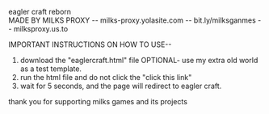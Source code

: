 eagler craft reborn                                                          
MADE BY MILKS PROXY -- milks-proxy.yolasite.com -- bit.ly/milksganmes -- milksproxy.us.to
 
 
 
 
 IMPORTANT INSTRUCTIONS ON HOW TO USE--
1. download the "eaglercraft.html" file
OPTIONAL- use my extra old world as a test template.
2. run the html file and do not click the "click this link"
3. wait for 5 seconds, and the page will redirect to eagler craft.

thank you for supporting milks games and its projects
